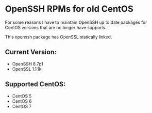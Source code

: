 # OpenSSH RPMs for old CentOS

For some reasons I have to maintain OpenSSH up to date packages for CentOS versions that are no longer have supports.

This openssh package has OpenSSL statically linked.

## Current Version:

- OpenSSH 8.7p1
- OpenSSL 1.1.1k

## Supported CentOS:

- CentOS 5
- CentOS 6
- CentOS 7

